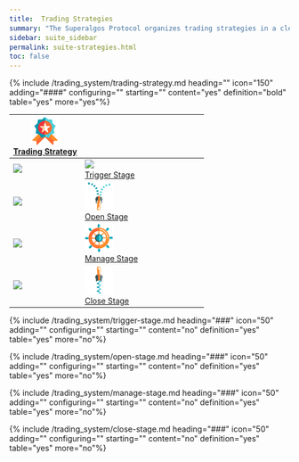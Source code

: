 ```yaml
---
title:  Trading Strategies
summary: "The Superalgos Protocol organizes trading strategies in a clearly-defined sequence of stages, each with its own set of definitions, rules and events."
sidebar: suite_sidebar
permalink: suite-strategies.html
toc: false
---
```


{% include /trading_system/trading-strategy.md heading="" icon="150" adding="####" configuring="" starting="" content="yes" definition="bold" table="yes" more="yes"%}

<table class='hierarchyTable'><thead><tr><th><a href='#trading-strategy' data-toggle='tooltip' data-original-title='{{site.data.trading_system.trading_strategy}}'><img src='images/icons/nodes/png50/trading-strategy.png' /><br />Trading Strategy</a></th><th></th><th></th><th></th><th></th><th></th><th></th><th></th><th></th><th></th></tr></thead><tbody>
<tr><td><img src='images/icons/various/png/tree-connector-fork.png' /></td><td><a href='#trigger-stage' data-toggle='tooltip' data-original-title='{{site.data.trading_system.trigger_stage}}'><img src='images/icons/nodes/png50/trigger-stage.png' /><br />Trigger Stage</a></td><td></td><td></td><td></td><td></td><td></td><td></td><td></td><td></td></tr>
<tr><td><img src='images/icons/various/png/tree-connector-fork.png' /></td><td><a href='#open-stage' data-toggle='tooltip' data-original-title='{{site.data.trading_system.open_stage}}'><img src='images/icons/nodes/png50/open-stage.png' /><br />Open Stage</a></td><td></td><td></td><td></td><td></td><td></td><td></td><td></td><td></td></tr>
<tr><td><img src='images/icons/various/png/tree-connector-fork.png' /></td><td><a href='#manage-stage' data-toggle='tooltip' data-original-title='{{site.data.trading_system.manage_stage}}'><img src='images/icons/nodes/png50/manage-stage.png' /><br />Manage Stage</a></td><td></td><td></td><td></td><td></td><td></td><td></td><td></td><td></td></tr>
<tr><td><img src='images/icons/various/png/tree-connector-elbow.png' /></td><td><a href='#close-stage' data-toggle='tooltip' data-original-title='{{site.data.trading_system.close_stage}}'><img src='images/icons/nodes/png50/close-stage.png' /><br />Close Stage</a></td><td></td><td></td><td></td><td></td><td></td><td></td><td></td><td></td></tr></tbody></table>

{% include /trading_system/trigger-stage.md heading="###" icon="50" adding="" configuring="" starting="" content="no" definition="yes" table="yes" more="no"%}

{% include /trading_system/open-stage.md heading="###" icon="50" adding="" configuring="" starting="" content="no" definition="yes" table="yes" more="no"%}

{% include /trading_system/manage-stage.md heading="###" icon="50" adding="" configuring="" starting="" content="no" definition="yes" table="yes" more="no"%}

{% include /trading_system/close-stage.md heading="###" icon="50" adding="" configuring="" starting="" content="no" definition="yes" table="yes" more="no"%}

